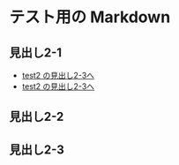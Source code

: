 # テスト用の Markdown

## 見出し2-1

* [test2 の見出し2-3へ](./test2.md#見出し2-3)
* [test2 の見出し2-3へ](./test2#見出し2-3)

## 見出し2-2


## 見出し2-3
